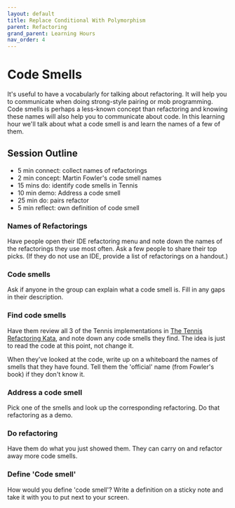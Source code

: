 ```yaml
---
layout: default
title: Replace Conditional With Polymorphism
parent: Refactoring
grand_parent: Learning Hours
nav_order: 4
---
```


# Code Smells

It's useful to have a vocabularly for talking about refactoring. It will help you to communicate when doing strong-style pairing or mob programming. Code smells is perhaps a less-known concept than refactoring and knowing these names will also help you to communicate about code. In this learning hour we'll talk about what a code smell is and learn the names of a few of them. 

## Session Outline
 
* 5 min connect: collect names of refactorings   
* 2 min concept: Martin Fowler's code smell names 
* 15 mins do: identify code smells in Tennis   
* 10 min demo: Address a code smell
* 25 min do: pairs refactor 
* 5 min reflect: own definition of code smell

### Names of Refactorings
Have people open their IDE refactoring menu and note down the names of the refactorings they use most often. Ask a few people to share their top picks. (If they do not use an IDE, provide a list of refactorings on a handout.)

### Code smells
Ask if anyone in the group can explain what a code smell is. Fill in any gaps in their description.

### Find code smells
Have them review all 3 of the Tennis implementations in [The Tennis Refactoring Kata](https://github.com/emilybache/Tennis-Refactoring-Kata), and note down any code smells they find. The idea is just to read the code at this point, not change it.

When they've looked at the code, write up on a whiteboard the names of smells that they have found. Tell them the 'official' name (from Fowler's book) if they don't know it.

### Address a code smell
Pick one of the smells and look up the corresponding refactoring. Do that refactoring as a demo.

### Do refactoring
Have them do what you just showed them. They can carry on and refactor away more code smells.

### Define 'Code smell'
How would you define 'code smell'? Write a definition on a sticky note and take it with you to put next to your screen.
